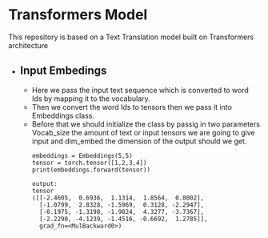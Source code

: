 # Transformers Model
This repository is based on a Text Translation model built on Transformers architecture

* Input Embedings
   - 
   - Here we pass the input text sequence which is converted to word Ids by mapping it to the vocabulary.
   - Then we convert the word Ids to tensors then we pass it into Embeddings class.
   - Before that we should initialize the class by passig in two parameters Vocab_size the amount of text or input tensors we are going to give input and dim_embed the dimension of the output should we get.
      ```
      embeddings = Embeddings(5,5)
      tensor = torch.tensor([1,2,3,4])
      print(embeddings.forward(tensor))

      output:
      tensor
      ([[-2.4605,  0.6936,  1.1314,  1.8564,  0.8002],
        [-1.0799,  2.8328, -1.5969,  0.3128, -2.2947],
        [-0.1975, -1.3198, -1.9824,  4.3277, -3.7367],
        [-2.2290, -4.1239, -1.4516, -0.6692,  1.2785]], 
        grad_fn=<MulBackward0>)
      ```